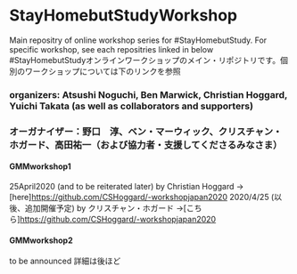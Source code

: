 # StayHomebutStudyWorkshop
Main repositry of online workshop series for #StayHomebutStudy. For specific workshop, see each repositries linked in below
#StayHomebutStudyオンラインワークショップのメイン・リポジトリです。個別のワークショップについては下のリンクを参照

### organizers: Atsushi Noguchi, Ben Marwick, Christian Hoggard, Yuichi Takata (as well as collaborators and supporters)
### オーガナイザー：野口　淳、ベン・マーウィック、クリスチャン・ホガード、高田祐一（および協力者・支援してくださるみなさま）

#### GMMworkshop1
25April2020 (and to be reiterated later) by Christian Hoggard ->[here]https://github.com/CSHoggard/-workshopjapan2020
2020/4/25 (以後、追加開催予定) by クリスチャン・ホガード ->[こちら]https://github.com/CSHoggard/-workshopjapan2020

#### GMMworkshop2
to be announced
詳細は後ほど

